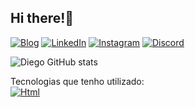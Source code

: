 ## Hi there!👋

[![Blog](https://img.shields.io/badge/website-000000?style=for-the-badge&logo=About.me&logoColor=white)](https://diegoramos.site)
[![LinkedIn](https://img.shields.io/badge/LinkedIn-0077B5?style=for-the-badge&logo=linkedin&logoColor=white)](https://linkedin.com/in/diego-rds/)
[![Instagram](https://img.shields.io/badge/Instagram-E4405F?style=for-the-badge&logo=instagram&logoColor=white)](https://www.instagram.com/_diegoo_66)
[![Discord](https://img.shields.io/badge/Discord-7289DA?style=for-the-badge&logo=discord&logoColor=white)](https://discord.com/channels/@me/667179007615434788)

![Diego GitHub stats](https://github-readme-stats.vercel.app/api?username=diegoramosds&show_icons=true&theme=transparent&locale=pt-br)

Tecnologias que tenho utilizado:<br>
[![Html](https://img.shields.io/badge/website-000000?style=for-the-badge&logo=About.me&logoColor=white)](https://diegoramos.site)
